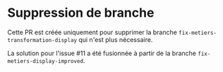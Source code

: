 # Suppression de branche

Cette PR est créée uniquement pour supprimer la branche `fix-metiers-transformation-display` qui n'est plus nécessaire.

La solution pour l'issue #11 a été fusionnée à partir de la branche `fix-metiers-display-improved`.
